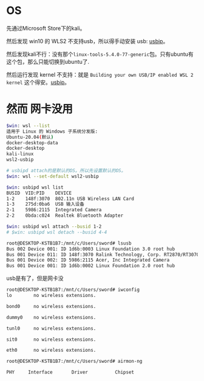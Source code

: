 # OS
先通过Microsoft Store下的kali。

然后发现 win10 的 WLS2 不支持usb，所以得手动安装 usb: [usbip](https://docs.microsoft.com/en-us/windows/wsl/connect-usb)。


然后发现kali不行：没有那个`linux-tools-5.4.0-77-generic`包。只有ubuntu有这个包，那么只能切换到ubuntu了.

然后运行发现 kernel 不支持：就是 `Building your own USB/IP enabled WSL 2 kernel` 这个得安。[usbip](https://github.com/dorssel/usbipd-win/wiki/WSL-support#usbip-client-tools)。

# 然而 网卡没用

```bash
$win: wsl --list
适用于 Linux 的 Windows 子系统分发版:
Ubuntu-20.04(默认)
docker-desktop-data
docker-desktop
kali-linux
wsl2-usbip 

# usbipd attach的是默认的OS。所以先设置默认的OS。
$win: wsl --set-default wsl2-usbip

$win: usbipd wsl list
BUSID  VID:PID    DEVICE                                                        STATE
1-2    148f:3070  802.11n USB Wireless LAN Card                                 Not attached
1-3    275d:0ba6  USB 输入设备                                                  Not attached
2-1    5986:2115  Integrated Camera                                             Not attached
2-2    0bda:c024  Realtek Bluetooth Adapter                                     Not attached

$win: usbipd wsl attach --busid 1-2
# $win: usbipd wsl detach --busid 4-4
```

```bash
root@DESKTOP-KSTB1B7:/mnt/c/Users/sword# lsusb
Bus 002 Device 001: ID 1d6b:0003 Linux Foundation 3.0 root hub
Bus 001 Device 011: ID 148f:3070 Ralink Technology, Corp. RT2870/RT3070 Wireless Adapter
Bus 001 Device 002: ID 5986:2115 Acer, Inc Integrated Camera
Bus 001 Device 001: ID 1d6b:0002 Linux Foundation 2.0 root hub
```
usb是有了，但是网卡没
```bash
root@DESKTOP-KSTB1B7:/mnt/c/Users/sword# iwconfig
lo        no wireless extensions.

bond0     no wireless extensions.

dummy0    no wireless extensions.

tunl0     no wireless extensions.

sit0      no wireless extensions.

eth0      no wireless extensions.

root@DESKTOP-KSTB1B7:/mnt/c/Users/sword# airmon-ng

PHY     Interface       Driver          Chipset
```